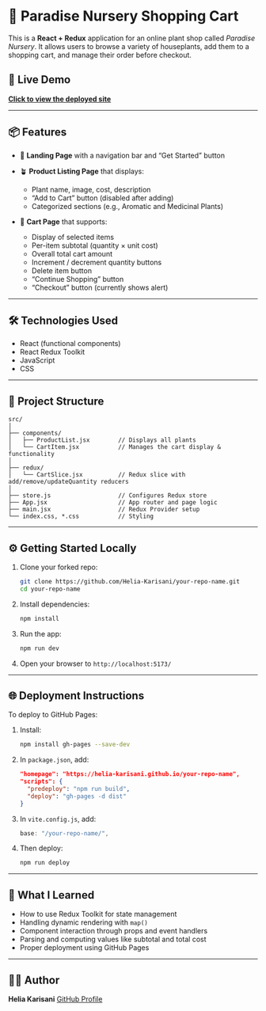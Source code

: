 

# 🌿 Paradise Nursery Shopping Cart

This is a **React + Redux** application for an online plant shop called *Paradise Nursery*. It allows users to browse a variety of houseplants, add them to a shopping cart, and manage their order before checkout.

## 🚀 Live Demo

**[Click to view the deployed site](https://helia-karisani.github.io/React-plantShopping/)**



---

## 📦 Features

* 🌱 **Landing Page** with a navigation bar and “Get Started” button
* 🪴 **Product Listing Page** that displays:

  * Plant name, image, cost, description
  * “Add to Cart” button (disabled after adding)
  * Categorized sections (e.g., Aromatic and Medicinal Plants)
* 🛒 **Cart Page** that supports:

  * Display of selected items
  * Per-item subtotal (quantity × unit cost)
  * Overall total cart amount
  * Increment / decrement quantity buttons
  * Delete item button
  * “Continue Shopping” button
  * “Checkout” button (currently shows alert)

---

## 🛠 Technologies Used

* React (functional components)
* React Redux Toolkit
* JavaScript
* CSS

---

## 📁 Project Structure

```
src/
│
├── components/
│   ├── ProductList.jsx        // Displays all plants
│   └── CartItem.jsx           // Manages the cart display & functionality
│
├── redux/
│   └── CartSlice.jsx          // Redux slice with add/remove/updateQuantity reducers
│
├── store.js                   // Configures Redux store
├── App.jsx                    // App router and page logic
├── main.jsx                   // Redux Provider setup
└── index.css, *.css           // Styling
```

---

## ⚙️ Getting Started Locally

1. Clone your forked repo:

   ```bash
   git clone https://github.com/Helia-Karisani/your-repo-name.git
   cd your-repo-name
   ```

2. Install dependencies:

   ```bash
   npm install
   ```

3. Run the app:

   ```bash
   npm run dev
   ```

4. Open your browser to `http://localhost:5173/`

---

## 🌐 Deployment Instructions

To deploy to GitHub Pages:

1. Install:

   ```bash
   npm install gh-pages --save-dev
   ```

2. In `package.json`, add:

   ```json
   "homepage": "https://helia-karisani.github.io/your-repo-name",
   "scripts": {
     "predeploy": "npm run build",
     "deploy": "gh-pages -d dist"
   }
   ```

3. In `vite.config.js`, add:

   ```js
   base: "/your-repo-name/",
   ```

4. Then deploy:

   ```bash
   npm run deploy
   ```

---

## 🧠 What I Learned

* How to use Redux Toolkit for state management
* Handling dynamic rendering with `map()`
* Component interaction through props and event handlers
* Parsing and computing values like subtotal and total cost
* Proper deployment using GitHub Pages

---

## 🙋‍♀️ Author

**Helia Karisani**
[GitHub Profile](https://github.com/Helia-Karisani)


